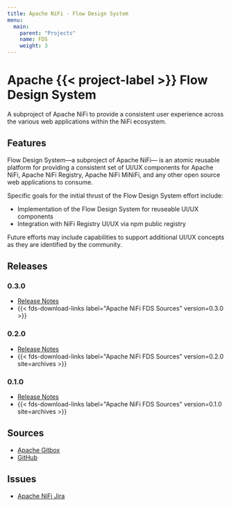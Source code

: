 ```yaml
---
title: Apache NiFi - Flow Design System
menu:
  main:
    parent: "Projects"
    name: FDS
    weight: 3
---
```


# Apache {{< project-label >}} Flow Design System

<p class="description">
  A subproject of Apache NiFi to provide a consistent user experience across the various web applications within the NiFi ecosystem.
</p>

## Features

Flow Design System&mdash;a subproject of Apache NiFi&mdash; is an atomic reusable platform for providing a consistent
set of UI/UX components for Apache NiFi, Apache NiFi Registry, Apache NiFi MiNiFi, and any other open source web
applications to consume.

Specific goals for the initial thrust of the Flow Design System effort include:

- Implementation of the Flow Design System for reuseable UI/UX components
- Integration with NiFi Registry UI/UX via npm public registry

Future efforts may include capabilities to support additional UI/UX concepts as they are identified by the community.

## Releases

### 0.3.0

- [Release Notes](https://cwiki.apache.org/confluence/display/NIFI/Release+Notes#ReleaseNotes-NiFiFlowDesignSystem0.3.0)
- {{< fds-download-links label="Apache NiFi FDS Sources" version=0.3.0 >}}

### 0.2.0

- [Release Notes](https://cwiki.apache.org/confluence/display/NIFI/Release+Notes#ReleaseNotes-NiFiFlowDesignSystem0.2.0)
- {{< fds-download-links label="Apache NiFi FDS Sources" version=0.2.0 site=archives >}}

### 0.1.0

- [Release Notes](https://cwiki.apache.org/confluence/display/NIFI/Release+Notes#ReleaseNotes-NiFiFlowDesignSystem0.1.0)
- {{< fds-download-links label="Apache NiFi FDS Sources" version=0.1.0 site=archives >}}

## Sources

- [Apache Gitbox](https://gitbox.apache.org/repos/asf?p=nifi-fds.git)
- [GitHub](https://github.com/apache/nifi-fds)

## Issues

- [Apache NiFi Jira](https://issues.apache.org/jira/browse/NIFI)